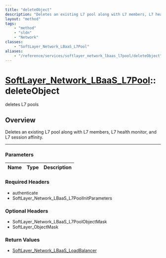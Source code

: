 ```yaml
---
title: "deleteObject"
description: "Deletes an existing L7 pool along with L7 members, L7 health monitor, and L7 session affinity."
layout: "method"
tags:
    - "method"
    - "sldn"
    - "Network"
classes:
    - "SoftLayer_Network_LBaaS_L7Pool"
aliases:
    - "/reference/services/softlayer_network_lbaas_l7pool/deleteObject"
---
```

# [SoftLayer_Network_LBaaS_L7Pool](/reference/services/SoftLayer_Network_LBaaS_L7Pool)::deleteObject

deletes L7 pools


## Overview 
Deletes an existing L7 pool along with L7 members, L7 health monitor, and L7 session affinity. 

-----

### Parameters 
|Name | Type | Description |
| --- | --- | --- |


### Required Headers
* authenticate
* SoftLayer_Network_LBaaS_L7PoolInitParameters


### Optional Headers
* SoftLayer_Network_LBaaS_L7PoolObjectMask
* SoftLayer_ObjectMask

### Return Values
* <a href='/reference/datatypes/SoftLayer_Network_LBaaS_LoadBalancer'>SoftLayer_Network_LBaaS_LoadBalancer </a>




